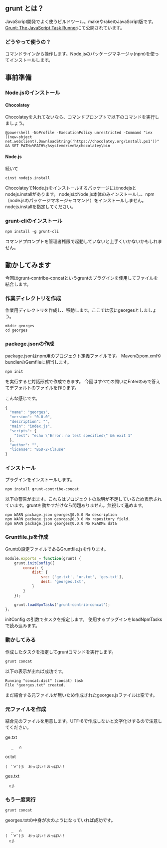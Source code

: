 ## grunt とは？
JavaScript開発でよく使うビルドツール。makeやrakeのJavaScript版です。
[Grunt: The JavaScript Task Runner](http://gruntjs.com/)にて公開されています。

### どうやって使うの？
コマンドラインから操作します。Node.jsのパッケージマネージャ(npm)を使ってインストールします。

## 事前準備
### Node.jsのインストール

#### Chocolatey 
Chocolateyを入れてないなら、コマンドプロンプトで以下のコマンドを実行しましょう。
```
@powershell -NoProfile -ExecutionPolicy unrestricted -Command "iex ((new-object net.webclient).DownloadString('https://chocolatey.org/install.ps1'))" && SET PATH=%PATH%;%systemdrive%\chocolatey\bin
```

#### Node.js
続いて
```
cinst nodejs.install
```

ChocolateyでNode.jsをインストールするパッケージにはnodejsとnodejs.installがあります。
nodejsはNode.js本体のみインストールし、npm（node.jsのパッケージマネージャコマンド）をインストールしません。
nodejs.installを指定してください。

### grunt-cliのインストール

```
npm install -g grunt-cli
```
コマンドプロンプトを管理者権限で起動していないと上手くいかないかもしれません。

## 動かしてみます
今回はgrunt-contribe-concatというgruntのプラグインを使用してファイルを結合します。

### 作業ディレクトリを作成
作業用ディレクトリを作成し、移動します。ここでは仮にgeorgesとしましょう。

```
mkdir georges
cd georges
```

### packege.jsonの作成
package.jsonはnpm用のプロジェクト定義ファイルです。
Mavenのpom.xmlやbundlerのGemfileに相当します。

```
npm init 
```
を実行すると対話形式で作成できます。
今回はすべての問いにEnterのみで答えてデフォルトのファイルを作ります。

こんな感じです。
```javascript
{
  "name": "georges",
  "version": "0.0.0",
  "description": "",
  "main": "index.js",
  "scripts": {
    "test": "echo \"Error: no test specified\" && exit 1"
  },
  "author": "",
  "license": "BSD-2-Clause"
}
```

### インストール
プラグインをインストールします。

```
npm install grunt-contribe-concat
```

以下の警告が出ます。これらはプロジェクトの説明が不足しているため表示されています。gruntを動かすだけなら問題ありません。無視して進めます。
```
npm WARN package.json georges@0.0.0 No description
npm WARN package.json georges@0.0.0 No repository field.
npm WARN package.json georges@0.0.0 No README data
```

### Gruntfile.jsを作成
Gruntの設定ファイルであるGruntfile.jsを作ります。

```javascript
module.exports = function(grunt) {
	grunt.initConfig({
		concat: {
			dist: {
				src: ['ge.txt', 'or.txt', 'ges.txt'],
				dest: 'georges.txt',
			}
		}
	});

	grunt.loadNpmTasks('grunt-contrib-concat');
};
```
initConfig の引数でタスクを指定します。
使用するプラグインをloadNpmTasksで読み込みます。

### 動かしてみる
作成したタスクを指定してgruntコマンドを実行します。
```
grunt concat
```

以下の表示が出れば成功です。
```
Running "concat:dist" (concat) task
File "georges.txt" created.
```

まだ結合する元ファイルが無いため作成されたgeorges.jsファイルは空です。

### 元ファイルを作成
結合元のファイルを用意します。UTF-8で作成しないと文字化けするので注意してください。

ge.txt
```
　 _ 　∩
```

or.txt
```
(　ﾟ∀ﾟ)彡　おっぱい！おっぱい！
```

ges.txt
```
　⊂彡
```

### もう一度実行
```
grunt concat
```

georges.txtの中身が次のようになっていれば成功です。
```
　 _ 　∩
(　ﾟ∀ﾟ)彡　おっぱい！おっぱい！
　⊂彡
```
